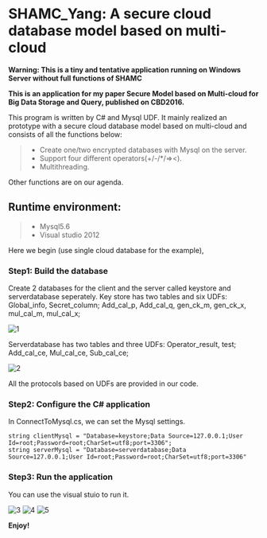# SHAMC_Yang: A secure cloud database model based on multi-cloud

**Warning: This is a tiny and tentative application running on Windows Server without full functions of SHAMC**



**This is an application for my paper Secure Model based on Multi-cloud for Big Data Storage and Query, published on CBD2016.**

This program is written by C# and Mysql UDF. It mainly realized an prototype with a secure cloud database model based on multi-cloud and consists of all the functions below:

>- Create one/two encrypted databases with Mysql on the server.
>- Support four different operators(+/-/*/=><).
>- Multithreading.

Other functions are on our agenda.

## **Runtime environment:**

>- Mysql5.6
>- Visual studio 2012

Here we begin (use single cloud database for the example),

### **Step1: Build the database**

Create 2 databases for the client and the server called keystore and serverdatabase seperately.
Key store has two tables and six UDFs: Global_info, Secret_column; Add_cal_p, Add_cal_q, gen_ck_m, gen_ck_x, mul_cal_m, mul_cal_x;

![1](http://img.blog.csdn.net/20161003175252491)

Serverdatabase has two tables and three UDFs: Operator_result, test; Add_cal_ce, Mul_cal_ce, Sub_cal_ce;

![2](http://img.blog.csdn.net/20161003175258335)

All the protocols based on UDFs are provided in our code.

### **Step2: Configure the C# application**

In ConnectToMysql.cs, we can set the Mysql settings.

	string clientMysql = "Database=keystore;Data Source=127.0.0.1;User Id=root;Password=root;CharSet=utf8;port=3306";
	string serverMysql = "Database=serverdatabase;Data Source=127.0.0.1;User Id=root;Password=root;CharSet=utf8;port=3306"

### **Step3: Run the application**

You can use the visual stuio to run it.

![3](http://img.blog.csdn.net/20161003180215503)
![4](http://img.blog.csdn.net/20161003180218871)
![5](http://img.blog.csdn.net/20161003180222207)

**Enjoy!**


